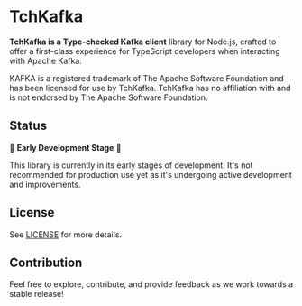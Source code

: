 # TchKafka

**TchKafka is a Type-checked Kafka client** library for Node.js, 
crafted to offer a first-class experience for TypeScript developers 
when interacting with Apache Kafka.

KAFKA is a registered trademark of The Apache Software Foundation and
has been licensed for use by TchKafka. TchKafka has no affiliation with 
and is not endorsed by The Apache Software Foundation.

## Status

🚧 **Early Development Stage** 🚧

This library is currently in its early stages of development. 
It's not recommended for production use yet as it's undergoing active development and improvements.

## License 
See [LICENSE](https://github.com/trisquareeu/TchKafka/blob/master/LICENSE) for more details.

## Contribution

Feel free to explore, contribute, and provide feedback as we work towards a stable release!

